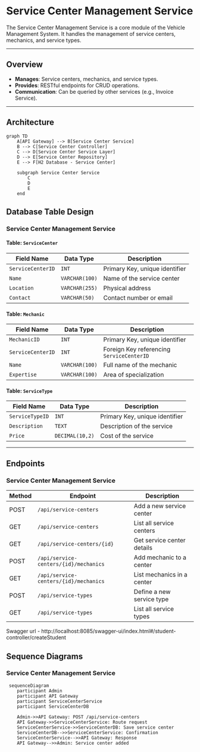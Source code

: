 
# Service Center Management Service

The Service Center Management Service is a core module of the Vehicle Management System. It handles the management of service centers, mechanics, and service types.

---

## Overview

- **Manages**: Service centers, mechanics, and service types.
- **Provides**: RESTful endpoints for CRUD operations.
- **Communication**: Can be queried by other services (e.g., Invoice Service).

---

## Architecture

```mermaid
graph TD
    A[API Gateway] --> B[Service Center Service]
    B --> C[Service Center Controller]
    C --> D[Service Center Service Layer]
    D --> E[Service Center Repository]
    E --> F[H2 Database - Service Center]

    subgraph Service Center Service
        C
        D
        E
    end
```

## Database Table Design

### Service Center Management Service

#### Table: `ServiceCenter`

| Field Name       | Data Type     | Description                              |
|------------------|---------------|------------------------------------------|
| `ServiceCenterID`| `INT`         | Primary Key, unique identifier           |
| `Name`           | `VARCHAR(100)`| Name of the service center               |
| `Location`       | `VARCHAR(255)`| Physical address                         |
| `Contact`        | `VARCHAR(50)` | Contact number or email                  |

#### Table: `Mechanic`

| Field Name       | Data Type     | Description                              |
|------------------|---------------|------------------------------------------|
| `MechanicID`     | `INT`         | Primary Key, unique identifier           |
| `ServiceCenterID`| `INT`         | Foreign Key referencing `ServiceCenterID`|
| `Name`           | `VARCHAR(100)`| Full name of the mechanic                |
| `Expertise`      | `VARCHAR(100)`| Area of specialization                   |

#### Table: `ServiceType`

| Field Name       | Data Type     | Description                              |
|------------------|---------------|------------------------------------------|
| `ServiceTypeID`  | `INT`         | Primary Key, unique identifier           |
| `Description`    | `TEXT`        | Description of the service               |
| `Price`          | `DECIMAL(10,2)`| Cost of the service                      |

---

## Endpoints

### Service Center Management Service

| Method | Endpoint                                 | Description                          |
|--------|------------------------------------------|--------------------------------------|
| POST   | `/api/service-centers`                   | Add a new service center             |
| GET    | `/api/service-centers`                   | List all service centers             |
| GET    | `/api/service-centers/{id}`              | Get service center details           |
| POST   | `/api/service-centers/{id}/mechanics`    | Add mechanic to a center             |
| GET    | `/api/service-centers/{id}/mechanics`    | List mechanics in a center           |
| POST   | `/api/service-types`                     | Define a new service type            |
| GET    | `/api/service-types`                     | List all service types               |

Swagger url - http://localhost:8085/swagger-ui/index.html#/student-controller/createStudent
## Sequence Diagrams

### Service Center Management Service

```mermaid
 sequenceDiagram
    participant Admin
    participant API Gateway
    participant ServiceCenterService
    participant ServiceCenterDB

    Admin->>API Gateway: POST /api/service-centers
    API Gateway->>ServiceCenterService: Route request
    ServiceCenterService->>ServiceCenterDB: Save service center
    ServiceCenterDB-->>ServiceCenterService: Confirmation
    ServiceCenterService-->>API Gateway: Response
    API Gateway-->>Admin: Service center added 
```
